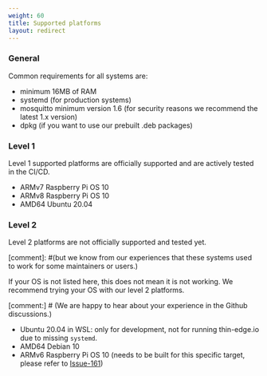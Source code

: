 ```yaml
---
weight: 60
title: Supported platforms
layout: redirect
---
```


### General

Common requirements for all systems are:
* minimum 16MB of RAM
* systemd (for production systems)
* mosquitto minimum version 1.6 (for security reasons we recommend the latest 1.x version)
* dpkg (if you want to use our prebuilt .deb packages)

### Level 1

Level 1 supported platforms are officially supported and are actively tested in the CI/CD.

* ARMv7 Raspberry Pi OS 10
* ARMv8 Raspberry Pi OS 10
* AMD64 Ubuntu 20.04

### Level 2

Level 2 platforms are not officially supported and tested yet.

[comment]: #(but we know from our experiences that these systems used to work for some maintainers or users.)

If your OS is not listed here, this does not mean it is not working. We recommend trying your OS with our level 2 platforms.   

[comment:] # (We are happy to hear about your experience in the Github discussions.)

* Ubuntu 20.04 in WSL: only for development, not for running thin-edge.io due to missing `systemd`.
* AMD64 Debian 10
* ARMv6 Raspberry Pi OS 10 (needs to be built for this specific target, please refer to [Issue-161](https://github.com/thin-edge/thin-edge.io/issues/161))
